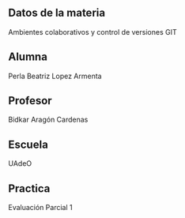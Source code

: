 ## Datos de la materia
Ambientes colaborativos y control de versiones GIT

## Alumna
Perla Beatriz Lopez Armenta

## Profesor
Bidkar Aragón Cardenas

## Escuela
UAdeO

## Practica
Evaluación Parcial 1